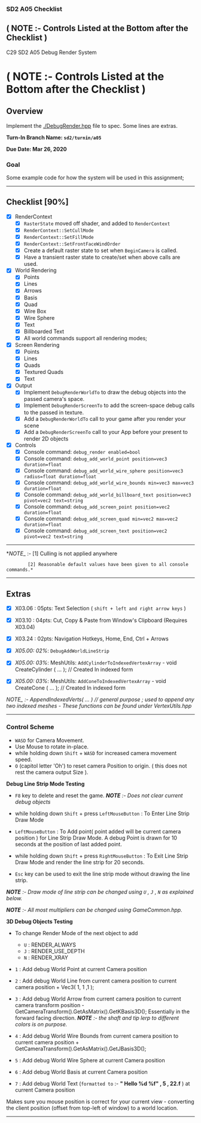 

### SD2 A05 Checklist
**( NOTE :- Controls Listed at the Bottom after the Checklist )**
------

C29 SD2 A05 Debug Render System

**( NOTE :- Controls Listed at the Bottom after the Checklist )**
======

## Overview
Implement the [./DebugRender.hpp](./DebugRender.hpp) file to spec.  Some lines are extras.

**Turn-In Branch Name: `sd2/turnin/a05`**

**Due Date: Mar 26, 2020**

### Goal
Some example code for how the system will be used in this assignment;

------

## Checklist [90%]
- [x] RenderContext
    - [x] `RasterState` moved off shader, and added to `RenderContext`
    - [x] `RenderContext::SetCullMode`
    - [x] `RenderContext::SetFillMode`
    - [x] `RenderContext::SetFrontFaceWindOrder`
    - [x] Create a default raster state to set when `BeginCamera` is called.
    - [x] Have a transient raster state to create/set when above calls are used.

- [x] World Rendering
    - [x] Points
    - [x] Lines
    - [x] Arrows
    - [x] Basis
    - [x] Quad
    - [x] Wire Box
    - [x] Wire Sphere
    - [x] Text
    - [x] Billboarded Text
    - [x] All world commands support all rendering modes;

- [x] Screen Rendering
    - [x] Points
    - [x] Lines
    - [x] Quads
    - [x] Textured Quads
    - [x] Text

- [x] Output
    - [x] Implement `DebugRenderWorldTo` to draw the debug objects into the passed camera's space.
    - [x] Implement `DebugRenderScreenTo` to add the screen-space debug calls to the passed in texture.
    - [x] Add a `DebugRenderWorldTo` call to your game after you render your scene
    - [x] Add a `DebugRenderScreenTo` call to your App before your present to render 2D objects

- [x] Controls
    - [x] Console command: `debug_render enabled=bool`
    - [x] Console command: `debug_add_world_point position=vec3 duration=float`
    - [x] Console command: `debug_add_world_wire_sphere position=vec3 radius=float duration=float`
    - [x] Console command: `debug_add_world_wire_bounds min=vec3 max=vec3 duration=float`
    - [x] Console command: `debug_add_world_billboard_text position=vec3 pivot=vec2 text=string`
    - [x] Console command: `debug_add_screen_point position=vec2 duration=float`
    - [x] Console command: `debug_add_screen_quad min=vec2 max=vec2 duration=float`
    - [x] Console command: `debug_add_screen_text position=vec2 pivot=vec2 text=string`

------

*_NOTE__ :- [1] Culling is not applied anywhere

            [2] Reasonable default values have been given to all console commands.*

------

## Extras
- [x] X03.06 : 05pts: Text Selection ( `shift + left and right arrow keys` )
- [x] X03.10 : 04pts: Cut, Copy & Paste from Window's Clipboard (Requires X03.04)
- [x] X03.24 : 02pts: Navigation Hotkeys, Home, End, Ctrl + Arrows
- [x] *X05.00: 02%*: `DebugAddWorldLineStrip`
- [x] *X05.00: 03%*: MeshUtils: `AddCylinderToIndexedVertexArray`
                     - void CreateCylinder ( ... ); // Created In indexed form

- [x] *X05.00: 03%*: MeshUtils: `AddConeToIndexedVertexArray`
                    - void CreateCone ( ... ); // Created In indexed form

*_NOTE__ :- AppendIndexedVerts( ... ) // general purpose ; used to append any two indexed meshes*
        - *_These functions can be found under VertexUtils.hpp_*

------

### Control Scheme

- `WASD` for Camera Movement.
- Use Mouse to rotate in-place.
- while holding down `Shift` + `WASD` for increased camera movement speed.
- `O` (capitol letter 'Oh') to reset camera Position to origin. ( this does not rest the camera output Size ).

**Debug Line Strip Mode Testing**
- `F8` key to delete and reset the game. *__NOTE__ :- Does not clear current debug objects*

- while holding down `Shift` + press `LeftMouseButton` : To Enter Line Strip Draw Mode

- `LeftMouseButton` : To Add point( point added will be current camera position ) for Line Strip Draw Mode.
                      A debug Point is drawn for 10 seconds at the position of last added point.

- while holding down `Shift` + press `RightMouseButton` : To Exit Line Strip Draw Mode and render the line strip for 20 seconds.
- `Esc` key can be used to exit the line strip mode without drawing the line strip.

*__NOTE__ :- Draw mode of line strip can be changed using `U` , `J` , `N` as explained below.*

*__NOTE__ :- All most multipliers can be changed using GameCommon.hpp.*

**3D Debug Objects Testing**

- To change Render Mode of the next object to add
    - `U` : RENDER_ALWAYS
    - `J` : RENDER_USE_DEPTH
    - `N` : RENDER_XRAY

- `1` : Add debug World Point at current Camera position
- `2` : Add debug World Line from current camera position to current camera position + Vec3( 1, 1 ,1 );
- `3` : Add debug World Arrow from current camera position to current camera transform position - GetCameraTransform().GetAsMatrix().GetKBasis3D();
        Essentially in the forward facing direction.
        *__NOTE__ :- the shaft and tip lerp to different colors is on purpose.*
- `4` : Add debug World Wire Bounds from current camera position to current camera position + GetCameraTransform().GetAsMatrix().GetJBasis3D();
- `5` : Add debug World Wire Sphere at current Camera position
- `6` : Add debug World Basis at current Camera position
- `7` : Add debug World Text (`formatted to` :- __" Hello %d %f" , 5 , 22.f__ ) at current Camera position

Makes sure you mouse position is correct for your current view - converting the client position (offset from top-left of window) to a world location.

------
